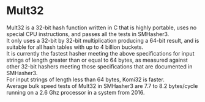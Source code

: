 # Mult32
Mult32 is a 32-bit hash function written in C that is highly portable,
uses no special CPU instructions, and passes all the tests in SMHasher3.<br>
It only uses a 32-bit by 32-bit multiplication producing a 64-bit result,
and is suitable for all hash tables with up to 4 billion buckets.<br>
It is currently the fastest hasher meeting the above specifications for input
strings of length greater than or equal to 64 bytes, as measured
against other 32-bit hashers meeting those specifications that are
documented in SMHasher3.<br>
For input strings of length less than 64 bytes, Komi32 is faster.<br>
Average bulk speed tests of Mult32 in SMHasher3 are 7.7 to 8.2 bytes/cycle
running on a 2.6 Ghz processor in a system from 2016.
